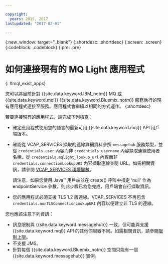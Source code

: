 ```yaml
---

copyright:
  years: 2015, 2017
lastupdated: "2017-02-01"

---
```


{:new_window: target="_blank"}
{:shortdesc: .shortdesc}
{:screen: .screen}
{:codeblock: .codeblock}
{:pre: .pre}

# 如何連接現有的 MQ Light 應用程式
{: #mql_exist_apps}

您可以將目前針對 {{site.data.keyword.IBM_notm}} MQ 或 {{site.data.keyword.mql}}
{{site.data.keyword.Bluemix_notm}} 服務執行的現有應用程式連接至服務。應用程式會繼續以相同的方式運作。
{:shortdesc}

若要連接現有的應用程式，請完成下列檢查：

* 確定應用程式使用您的語言的最新可用 {{site.data.keyword.mql}} API 用戶端版本。
* 確認從 VCAP_SERVICES 擷取的連線詳細資料參照 <code>messagehub</code> 服務類型，並從 <code>credentials.user</code> 內容而非 <code>credentials.username</code> 內容擷取連線使用者名稱、從 <code>credentials.mqlight_lookup_url</code> 內容而非 <code>credentials.connectionLookupURI</code> 內容擷取連線查閱 URL。如需相關資訊，請參閱 [VCAP_SERVICES 環境變數](/docs/services/MessageHub/messagehub071.html)。

	請注意，如果您使用 Java&trade; 用戶端並在 create() 呼叫中指定 'null' 作為 endpointService 參數，則此步驟已為您完成，用戶端會自行擷取資訊。
	
* 您的應用程式必須支援 TLS 1.2 版連線。VCAP_SERVICES 不再包含 <code>credentials.nonTLSConnectionLookupURI</code> 內容以便建立非 TLS 的連線。

您也應該注意下列資訊：

* 訊息限制與 {{site.data.keyword.messagehub}} 一致，但可能與支援 {{site.data.keyword.mql}} API 的其他伺服器不同。如需相關資訊，請參閱[限制上限](/docs/services/MessageHub/messagehub083.html)。
* 不支援 JMS。
* 針對每個 {{site.data.keyword.Bluemix_notm}} 空間只能有一個 {{site.data.keyword.messagehub}} 實例。

